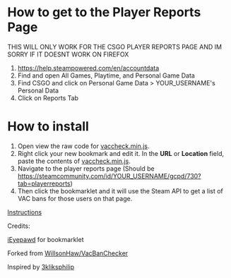 # How to get to the Player Reports Page

THIS WILL ONLY WORK FOR THE CSGO PLAYER REPORTS PAGE AND IM SORRY IF IT DOESNT WORK ON FIREFOX

1. https://help.steampowered.com/en/accountdata
2. Find and open All Games, Playtime, and Personal Game Data
3. Find CSGO and click on Personal Game Data > YOUR_USERNAME's Personal Data
4. Click on Reports Tab

# How to install

1. Open view the raw code for [vaccheck.min.js](https://raw.githubusercontent.com/EdenCat/VacBanChecker/master/vaccheck.min.js).
2. Right click your new bookmark and edit it. In the **URL** or **Location** field, paste the contents of [vaccheck.min.js](https://raw.githubusercontent.com/EdenCat/VacBanChecker/master/vaccheck.min.js).
3. Navigate to the player reports page (Should be https://steamcommunity.com/id/YOUR_USERNAME/gcpd/730?tab=playerreports)
4. Then click the bookmarklet and it will use the Steam API to get a list of VAC bans for those users on that page.

[Instructions](https://github.com/WillsonHaw/VacBanChecker)



Credits:

[iEyepawd](http://www.reddit.com/user/iEyepawd) for bookmarklet

Forked from [WillsonHaw/VacBanChecker](https://github.com/WillsonHaw/VacBanChecker)

Inspired by [3kliksphilip](https://www.youtube.com/watch?v=AJyemS9hl50)
